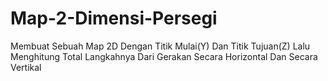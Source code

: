 # Map-2-Dimensi-Persegi
Membuat Sebuah Map 2D Dengan Titik Mulai(Y) Dan Titik Tujuan(Z) Lalu Menghitung Total Langkahnya Dari Gerakan Secara Horizontal Dan Secara Vertikal
